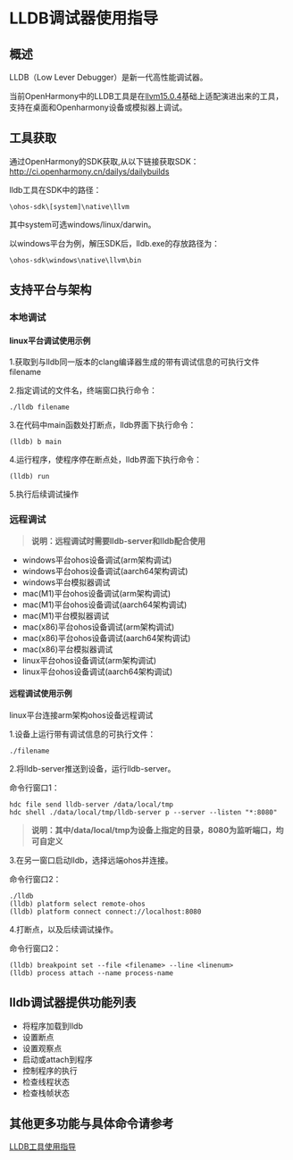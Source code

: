 # LLDB调试器使用指导
## 概述
LLDB（Low Lever Debugger）是新一代高性能调试器。

当前OpenHarmony中的LLDB工具是在[llvm15.0.4](https://github.com/llvm/llvm-project/releases/tag/llvmorg-15.0.4)基础上适配演进出来的工具，支持在桌面和Openharmony设备或模拟器上调试。

## 工具获取
通过OpenHarmony的SDK获取,从以下链接获取SDK：http://ci.openharmony.cn/dailys/dailybuilds

lldb工具在SDK中的路径：
```
\ohos-sdk\[system]\native\llvm
```
其中system可选windows/linux/darwin。

以windows平台为例，解压SDK后，lldb.exe的存放路径为：
```
\ohos-sdk\windows\native\llvm\bin
```

## 支持平台与架构

### 本地调试
#### linux平台调试使用示例
1.获取到与lldb同一版本的clang编译器生成的带有调试信息的可执行文件filename

2.指定调试的文件名，终端窗口执行命令：
```
./lldb filename
```
3.在代码中main函数处打断点，lldb界面下执行命令：
```
(lldb) b main
```
4.运行程序，使程序停在断点处，lldb界面下执行命令：
```
(lldb) run
```
5.执行后续调试操作
### 远程调试

> **说明：远程调试时需要lldb-server和lldb配合使用**
- windows平台ohos设备调试(arm架构调试)
- windows平台ohos设备调试(aarch64架构调试)
- windows平台模拟器调试
- mac(M1)平台ohos设备调试(arm架构调试)
- mac(M1)平台ohos设备调试(aarch64架构调试)
- mac(M1)平台模拟器调试
- mac(x86)平台ohos设备调试(arm架构调试)
- mac(x86)平台ohos设备调试(aarch64架构调试)
- mac(x86)平台模拟器调试
- linux平台ohos设备调试(arm架构调试)
- linux平台ohos设备调试(aarch64架构调试)

#### 远程调试使用示例

linux平台连接arm架构ohos设备远程调试

1.设备上运行带有调试信息的可执行文件：

```
./filename
```
2.将lldb-server推送到设备，运行lldb-server。

命令行窗口1：

```
hdc file send lldb-server /data/local/tmp
hdc shell ./data/local/tmp/lldb-server p --server --listen "*:8080"
```
> **说明：其中/data/local/tmp为设备上指定的目录，8080为监听端口，均可自定义**

3.在另一窗口启动lldb，选择远端ohos并连接。

命令行窗口2：

```
./lldb
(lldb) platform select remote-ohos
(lldb) platform connect connect://localhost:8080
```
4.打断点，以及后续调试操作。

命令行窗口2：

```
(lldb) breakpoint set --file <filename> --line <linenum>
(lldb) process attach --name process-name
```
## lldb调试器提供功能列表
- 将程序加载到lldb
- 设置断点
- 设置观察点
- 启动或attach到程序
- 控制程序的执行
- 检查线程状态
- 检查栈帧状态

## 其他更多功能与具体命令请参考
[LLDB工具使用指导](https://gitee.com/openharmony/third_party_llvm-project/blob/master/lldb/README_zh.md)

